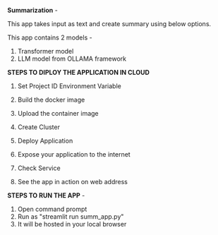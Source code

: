 **Summarization** -

This app takes input as text and create summary using below options.

This app contains 2 models - 

1) Transformer model
2) LLM model from OLLAMA framework

**STEPS TO DIPLOY THE APPLICATION IN CLOUD**

1)  Set Project ID Environment Variable

2) Build the docker image

3) Upload the container image

4) Create Cluster

5) Deploy Application

6) Expose your application to the internet

7) Check Service

8) See the app in action on web address

**STEPS TO RUN THE APP** - 
1) Open command prompt
2) Run as "streamlit run summ_app.py"
3) It will be hosted in your local browser
